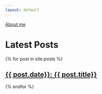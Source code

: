 ```yaml
---
layout: default
---
```


[About me](./about)

<h1>Latest Posts</h1>
<p>
  {% for post in site.posts %}
    <h2><a href="{{ post.url }}">{{ post.date}}: {{ post.title}}</a></h2>
  {% endfor %}
</p>



